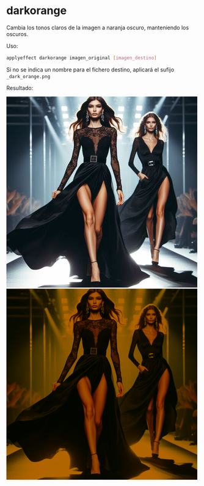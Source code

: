 # darkorange

Cambia los tonos claros de la imagen a naranja oscuro, manteniendo los oscuros.

Uso:

``` sh
applyeffect darkorange imagen_original [imagen_destino]
```

Si no se indica un nombre para el fichero destino, aplicará el sufijo `_dark_orange.png`

Resultado:

![imagen original](../../images/image.jpg)
![darkorange](../../images/image_dark_orange.png)
